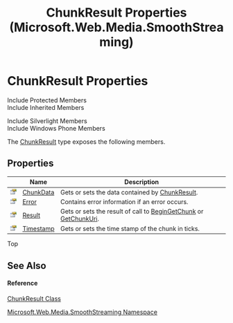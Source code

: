 ﻿---
title: ChunkResult Properties (Microsoft.Web.Media.SmoothStreaming)
TOCTitle: ChunkResult Properties
ms:assetid: Properties.T:Microsoft.Web.Media.SmoothStreaming.ChunkResult
ms:mtpsurl: https://msdn.microsoft.com/en-us/library/microsoft.web.media.smoothstreaming.chunkresult_properties(v=VS.95)
ms:contentKeyID: 46307889
ms.date: 05/31/2012
mtps_version: v=VS.95
---

# ChunkResult Properties

Include Protected Members  
Include Inherited Members  

Include Silverlight Members  
Include Windows Phone Members  

The [ChunkResult](chunkresult-class-microsoft-web-media-smoothstreaming_1.md) type exposes the following members.

## Properties

<table>
<thead>
<tr class="header">
<th> </th>
<th>Name</th>
<th>Description</th>
</tr>
</thead>
<tbody>
<tr class="odd">
<td><img src="images/Dd565996.pubproperty(en-us,VS.90).gif" title="Public property" alt="Public property" /></td>
<td><a href="chunkresult-chunkdata-property-microsoft-web-media-smoothstreaming_1.md">ChunkData</a></td>
<td>Gets or sets the data contained by <a href="chunkresult-class-microsoft-web-media-smoothstreaming_1.md">ChunkResult</a>.</td>
</tr>
<tr class="even">
<td><img src="images/Dd565996.pubproperty(en-us,VS.90).gif" title="Public property" alt="Public property" /></td>
<td><a href="chunkresult-error-property-microsoft-web-media-smoothstreaming_1.md">Error</a></td>
<td>Contains error information if an error occurs.</td>
</tr>
<tr class="odd">
<td><img src="images/Dd565996.pubproperty(en-us,VS.90).gif" title="Public property" alt="Public property" /></td>
<td><a href="chunkresult-result-property-microsoft-web-media-smoothstreaming_1.md">Result</a></td>
<td>Gets or sets the result of call to <a href="trackinfo-begingetchunk-method-microsoft-web-media-smoothstreaming_1.md">BeginGetChunk</a> or <a href="trackinfo-getchunkuri-method-microsoft-web-media-smoothstreaming_1.md">GetChunkUri</a>.</td>
</tr>
<tr class="even">
<td><img src="images/Dd565996.pubproperty(en-us,VS.90).gif" title="Public property" alt="Public property" /></td>
<td><a href="chunkresult-timestamp-property-microsoft-web-media-smoothstreaming_1.md">Timestamp</a></td>
<td>Gets or sets the time stamp of the chunk in ticks.</td>
</tr>
</tbody>
</table>


Top

## See Also

#### Reference

[ChunkResult Class](chunkresult-class-microsoft-web-media-smoothstreaming_1.md)

[Microsoft.Web.Media.SmoothStreaming Namespace](microsoft-web-media-smoothstreaming-namespace_1.md)

